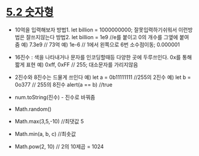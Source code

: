# [5.2 숫자형](https://ko.javascript.info/number)

* 10억을 입력해보자
방법1. let billion = 1000000000; 잘못입력하기쉬워서 이런방법은 잘쓰지않는다
방법2. let billion = 1e9 //e를 붙이고 0의 개수를 그옆에 붙여줌
예) 7.3e9 // 73억
예) 1e-6 // 1에서 왼쪽으로 6번 소수점이동; 0.000001

* 16진수 : 색을 나타내거나 문자를 인코딩할때등 다양한 곳에 두루쓰인다. 0x를 통해 짧게 표현
예) 0xff, 0xFF // 255; 대소문자를 가리지않음
* 2진수와 8진수는 드물게 쓰인다
예) let a = 0b11111111 //255의 2진수
예) let b = 0o377 // 255의 8진수
alert(a == b) //true
* num.toString(진수) - 진수로 바꿔줌
* Math.random()
* Math.max(3,5,-10) //최댓값 5
* Math.min(a, b, c) //최솟값
* Math.pow(2, 10) // 2의 10제곱 = 1024
